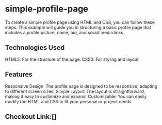 # simple-profile-page
To create a simple profile page using HTML and CSS, you can follow these steps. This example will guide you in structuring a basic profile page that includes a profile picture, name, bio, and social media links.

## Technologies Used
HTML5: For the structure of the page.
CSS3: For styling and layout

## Features
Responsive Design: The profile page is designed to be responsive, adapting to different screen sizes.
Simple Layout: The layout is straightforward, making it easy to customize and expand.
Customizable: You can easily modify the HTML and CSS to fit your personal or project needs

## Checkout Link:[]
